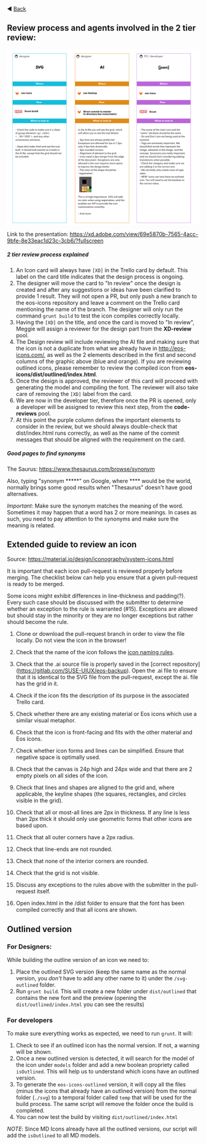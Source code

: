 ◀️ [Back](https://gitlab.com/SUSE-UIUX/eos/wikis/home#designing-the-eos-project)


## Review process and agents involved in the 2 tier review:

![Group_3](uploads/d380dddd771279830bfbe0bdc8091725/Group_3.png)

Link to the presentation: https://xd.adobe.com/view/69e5870b-7565-4acc-9bfe-8e33eac1d23c-3cb6/?fullscreen

##### 2 tier review process explained

1. An Icon card will always have `[XD]` in the Trello card by default. This label on the card title indicates that the design process is ongoing.
2. The designer will move the card to "In review" once the design is created and after any suggestions or ideas have been clarified to provide 1 result. They will not open a PR, 
but only push a new branch to the eos-icons repository and leave a comment on the Trello card mentioning the name of the branch. The designer will only run the command `grunt build` to test the icon compiles correctly locally.
3. Having the `[XD]` on the title, and once the card is moved to "In review", Meggie will assign a reviewer for the design part from the **XD-review** pool.
4. The Design review will include reviewing the AI file and making sure that the icon is not a duplicate from what we already have in http://eos-icons.com/, as well as the 2 elements described in the first and second columns of the graphic above (blue and orange). If you are reviewing outlined icons, please remember to review the compiled icon from **eos-icons/dist/outlined/index.html**.
5. Once the design is approved, the reviewer of this card will proceed with generating the model and compiling the font. The reviewer will also take care of removing the `[XD]` label from the card.
6. We are now in the developer tier, therefore once the PR is opened, only a developer will be assigned to review this next step, from the **code-reviews** pool.
7. At this point the purple column defines the important elements to consider in the review, but we should always double-check that dist/index.html runs correctly, as well as the name of the commit messages that should be aligned with the requirement on the card.


##### Good pages to find synonyms

The Saurus: https://www.thesaurus.com/browse/synonym

Also, typing "synonym *****" on Google, where **** would be the world, normally brings some good results when "Thesaurus" doesn't have good alternatives.

*Important*: Make sure the synonym matches the meaning of the word. Sometimes it may happen that a word has 2 or more meanings. In cases as such, you need to pay attention to the synonyms and make sure the meaning is related.


## Extended guide to review an icon

Source: https://material.io/design/iconography/system-icons.html

It is important that each icon pull-request is reviewed properly before merging. The checklist below can help you ensure that a given pull-request is ready to be merged.

Some icons might exhibit differences in line-thickness and padding(?). Every such case should be discussed with the submitter to determine whether an exception to the rule is warranted (#15). Exceptions are allowed but should stay in the minority or they are no longer exceptions but rather should become the rule.

1. Clone or download the pull-request branch in order to view the file locally. Do not view the icon in the browser!

1. Check that the name of the icon follows the [icon naming rules](https://gitlab.com/SUSE-UIUX/eos/wikis/Designing-and-compiling-svg-icons#naming-conventions-for-icons-files).

1. Check that the .ai source file is properly saved in the [correct repository] (https://gitlab.com/SUSE-UIUX/eos-backup). Open the .ai file to ensure that it is identical to the SVG file from the pull-request, except the ai. file has the grid in it.

1. Check if the icon fits the description of its purpose in the associated Trello card.

1. Check whether there are any existing material or Eos icons which use a similar visual metaphor.

1. Check that the icon is front-facing and fits with the other material and Eos icons.

1. Check whether icon forms and lines can be simplified. Ensure that negative space is optimally used.

1. Check that the canvas is 24p high and 24px wide and that there are 2 empty pixels on all sides of the icon.

1. Check that lines and shapes are aligned to the grid and, where applicable, the keyline shapes (the squares, rectangles, and circles visible in the grid).

1. Check that all or most-all lines are 2px in thickness. If any line is less than 2px thick it should only use geometric forms that other icons are based upon.

1. Check that all outer corners have a 2px radius. 

1. Check that line-ends are not rounded.

1. Check that none of the interior corners are rounded.

1. Check that the grid is not visible.

1. Discuss any exceptions to the rules above with the submitter in the pull-request itself.

1. Open index.html in the /dist folder to ensure that the font has been compiled correctly and that all icons are shown.

## Outlined version
### For Designers:
While building the outline version of an icon we need to:
1. Place the outlined SVG version (keep the same name as the normal version, you *don't* have to add any other name to it) under the `/svg-outlined` folder.
2. Run `grunt build`. This will create a new folder under `dist/outlined` that contains the new font and the preview (opening the `dist/outlined/index.html` you can see the results)

### For developers
To make sure everything works as expected, we need to run `grunt`. It will:   
1. Check to see if an outlined icon has the normal version. If not, a warning will be shown.
2. Once a new outlined version is detected, it will search for the model of the icon under `models` folder and add a new boolean propriety called `isOutlined`. This will help us to understand which icons have an outlined version. 
3. To generate the `eos-icons-outlined` version, it will copy all the files (minus the icons that already have an outlined version) from the normal folder (`./svg`) to a temporal folder called `temp` that will be used for the build process. The same script will remove the folder once the build is completed.
4. You can now test the build by visiting `dist/outlined/index.html`

*NOTE*: Since MD Icons already have all the outlined versions, our script will add the `isOutlined` to all MD models.



